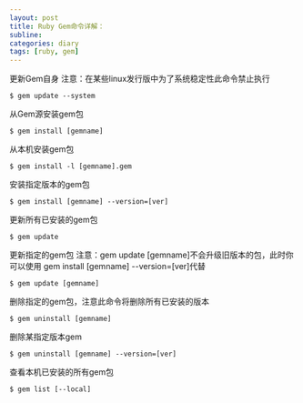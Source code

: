 ```yaml
---
layout: post
title: Ruby Gem命令详解：
subline:
categories: diary
tags: [ruby, gem]
---
```


更新Gem自身
注意：在某些linux发行版中为了系统稳定性此命令禁止执行

    $ gem update --system

从Gem源安装gem包

    $ gem install [gemname]

从本机安装gem包

    $ gem install -l [gemname].gem

安装指定版本的gem包

    $ gem install [gemname] --version=[ver]

更新所有已安装的gem包

    $ gem update

更新指定的gem包
注意：gem update [gemname]不会升级旧版本的包，此时你可以使用 gem install [gemname] --version=[ver]代替

    $ gem update [gemname]

删除指定的gem包，注意此命令将删除所有已安装的版本

    $ gem uninstall [gemname]

删除某指定版本gem

    $ gem uninstall [gemname] --version=[ver]

查看本机已安装的所有gem包

    $ gem list [--local]